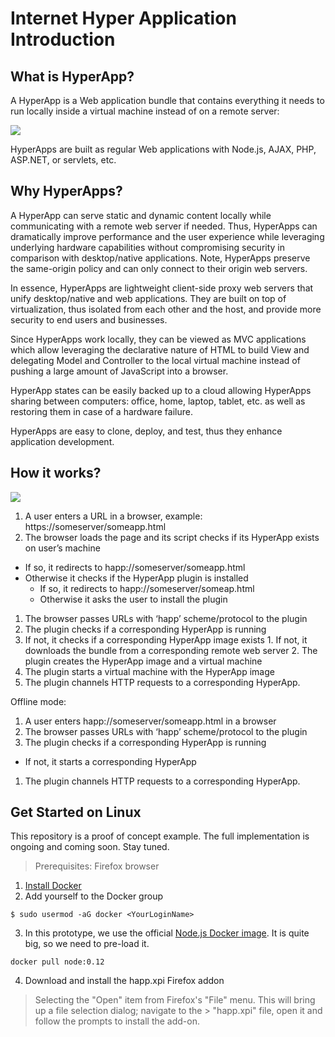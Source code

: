 # Internet Hyper Application Introduction

## What is HyperApp?

A HyperApp is a Web application bundle that contains everything it needs to run locally inside a virtual machine instead of on a remote server:

![](http://www.tentity.com/BaseArch.png)

HyperApps are built as regular Web applications with Node.js, AJAX, PHP, ASP.NET, or servlets, etc.

## Why HyperApps?

A HyperApp can serve static and dynamic content locally while communicating with a remote web server if needed. Thus, HyperApps can dramatically improve performance and the user experience while leveraging underlying hardware capabilities without compromising security in comparison with desktop/native applications. Note, HyperApps preserve the same-origin policy and can only connect to their origin web servers. 

In essence, HyperApps are lightweight client-side proxy web servers that unify desktop/native and web applications. They are built on top of virtualization, thus isolated from each other and the host, and provide more security to end users and businesses.

Since HyperApps work locally, they can be viewed as MVC applications which allow leveraging the declarative nature of HTML to build View and delegating Model and Controller to the local virtual machine instead of pushing a large amount of JavaScript into a browser.

HyperApp states can be easily backed up to a cloud allowing HyperApps sharing between computers: office, home, laptop, tablet, etc. as well as restoring them in case of a hardware failure.

HyperApps are easy to clone, deploy, and test, thus they enhance application development.

## How it works?

![](http://www.tentity.com/BaseFlow.png)

1. A user enters a URL in a browser, example: https://someserver/someapp.html
1. The browser loads the page and its script checks if its HyperApp exists on user’s machine
  * If so, it redirects to happ://someserver/someapp.html
  * Otherwise it checks if the HyperApp plugin is installed
    * If so, it redirects to happ://someserver/someap.html
    * Otherwise it asks the user to install the plugin
1. The browser passes URLs with ‘happ’ scheme/protocol to the plugin
2. The plugin checks if a corresponding HyperApp is running
  1. If not, it checks if a corresponding HyperApp image exists
    1. If not, it downloads the bundle from a corresponding remote web server
    2. The plugin creates the HyperApp image and a virtual machine
  2. The plugin starts a virtual machine with the HyperApp image
1. The plugin channels HTTP requests to a corresponding HyperApp.

Offline mode:

1. A user enters happ://someserver/someapp.html in a browser
2. The browser passes URLs with ‘happ’ scheme/protocol to the plugin
3. The plugin checks if a corresponding HyperApp is running
  * If not, it starts a corresponding HyperApp
1. The plugin channels HTTP requests to a corresponding HyperApp.

## Get Started on Linux

This repository is a proof of concept example. The full implementation is ongoing and coming soon. Stay tuned.

> Prerequisites: Firefox browser

1. [Install Docker](http://docs.docker.com/linux/step_one/)
2. Add yourself to the Docker group

```
$ sudo usermod -aG docker <YourLoginName>
```

3. In this prototype, we use the official [Node.js Docker image](https://registry.hub.docker.com/_/node/). It is quite big, so we need to pre-load it.

```
docker pull node:0.12
```

4. Download and install the happ.xpi Firefox addon

> Selecting the "Open" item from Firefox's "File" menu. This will bring up a file selection dialog; navigate to the > "happ.xpi" file, open it and follow the prompts to install the add-on. 
